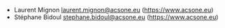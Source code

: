 - Laurent Mignon <laurent.mignon@acsone.eu> (https://www.acsone.eu)
- Stéphane Bidoul <stephane.bidoul@acsone.eu> (https://www.acsone.eu)
